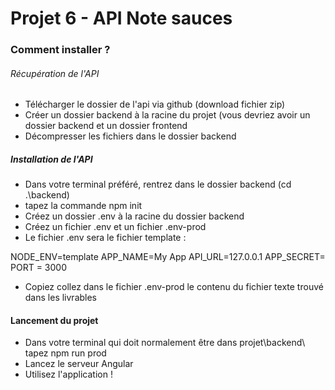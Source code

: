 # Projet 6 - API Note sauces

### Comment installer ?

###### Récupération de l'API
- Télécharger le dossier de l'api via github (download fichier zip)
- Créer un dossier backend à la racine du projet (vous devriez avoir un dossier backend et un dossier frontend
- Décompresser les fichiers dans le dossier backend

##### Installation de l'API
- Dans votre terminal préféré, rentrez dans le dossier backend (cd .\backend)
- tapez la commande npm init
- Créez un dossier .env à la racine du dossier backend
- Créez un fichier .env et un fichier .env-prod
- Le fichier .env sera le fichier template :

NODE_ENV=template
APP_NAME=My App
API_URL=127.0.0.1
APP_SECRET=
PORT = 3000

- Copiez collez dans le fichier .env-prod le contenu du fichier texte trouvé dans les livrables


#### Lancement du projet
- Dans votre terminal qui doit normalement être dans projet\backend\ tapez npm run prod
- Lancez le serveur Angular
- Utilisez l'application !
